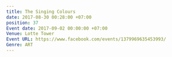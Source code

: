 ```yaml
---
title: The Singing Colours
date: 2017-08-30 00:28:00 +07:00
position: 37
Event date: 2017-09-02 00:00:00 +07:00
Venue: Lotte Tower
Event URL: https://www.facebook.com/events/1379969635453993/
Genre: ART
---
```


